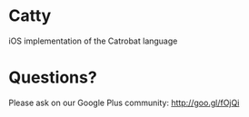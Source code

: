 Catty
=====

iOS implementation of the Catrobat language

# Questions?
Please ask on our Google Plus community: http://goo.gl/fOjQi

